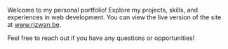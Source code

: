 Welcome to my personal portfolio! Explore my projects, skills, and experiences in web development. You can view the live version of the site at www.rizwan.be.

Feel free to reach out if you have any questions or opportunities!
